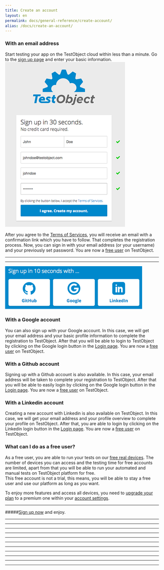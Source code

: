 ```yaml
---
title: Create an account
layout: en
permalink: docs/general-reference/create-account/
alias: /docs/create-an-account/
---
```


### With an email address
Start testing your app on the TestObject cloud within less than a minute.
Go to the <a href="https://app.testobject.com/#/signup">sign up page</a> and enter your basic information.
<img class="center shadow" src="/img/settings/Signup_form.png">		

After you agree to the <a href="https://testobject.com/terms" target="_blank">Terms of Services</a>, you will receive an email with a confirmation link which you have to follow. That completes the registration process. Now, you can sign in with your email address (or your username) and your previously set password. You are now a [free user](#free_user) on TestObject.

***
***

<img class="center shadow" src="/img/general-reference/signup_ways.png">	

### With a Google account
You can also sign up with your Google account. In this case, we will get your email address and your basic profile information to complete the registration to TestObject. After that you will be able to login to TestObject by clicking on the Google login button in the [Login page](https://app.testobject.com/#/login). You are now a [free user](#free_user) on TestObject.

### With a Github account
Signing up with a Github account is also available. In this case, your email address will be taken to complete your registration to TestObject. After that you will be able to  easily login by clicking on the Google login button in the [Login page](https://app.testobject.com/#/login). You are now a [free user](#free_user) on TestObject.

### With a Linkedin account
Creating a new account with Linkedin is also available on TestObject. In this case, we will get your email address and your profile overview to complete your profile on TestObject. After that, you are able to login by clicking on the Linkedin login button in the [Login page](https://app.testobject.com/#/login). You are now a [free user](#free_user) on TestObject.


<h3 id="free_user">What can I do as a free user?</h3>
As a free user, you are able to run your tests on our <a href="/docs/general-reference/devices/#free_pre">free real devices</a>.
The number of devices you can access and the testing time for free accounts are limited, apart from that you will be able to run your automated and manual tests on TestObject platform for free.<br>
This free account is not a trial, this means, you will be able to stay a free user and use our platform as long as you want. 

To enjoy more features and access all devices, you need to [upgrade your plan](/docs/general-reference/settings/#plans) to a premium one within your [account settings](/docs/general-reference/settings/#settings).
 
***

#####[Sign up now](https://app.testobject.com/#/signup) and enjoy.

***
***
***
***
***
***
***
***
***
***
***
